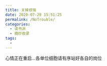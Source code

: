 ```yaml
---
title: 关掉烦恼
date: 2020-07-28 15:51:25
permalink: /NoTrouble/
categories: 
  - 读书派
  - 摘抄收录
tags: 
  - 
---
```


心情正在重启…各单位细胞请有序站好各自的岗位
